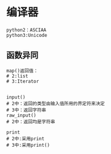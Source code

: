 # 编译器

```
python2：ASCIAA
python3:Unicode
```

## 函数异同

```
map()返回值：
# 2:list
# 3:Iterator


input()
# 2中：返回的类型由输入值所用的界定符来决定
# 3中：返回字符串
raw_input()
# 2中：返回均是字符串

print
# 2中:采用print 
# 3中:采用print()
```

